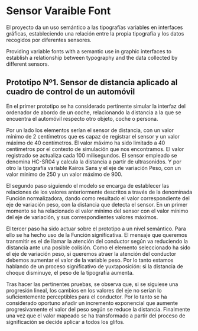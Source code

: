 # Sensor Varaible Font

El proyecto da un uso semántico a las tipografías variables en interfaces gráficas, estableciendo una relación entre la propia tipografía y los datos recogidos por diferentes sensores.

Providing variable fonts with a semantic use in graphic interfaces to establish a relationship between typography and the data collected by different sensors.

## Prototipo Nº1. Sensor de distancia aplicado al cuadro de control de un automóvil



En el primer prototipo se ha considerado pertinente simular la interfaz del ordenador de abordo de un coche, relacionando la distancia a la que se encuentra el automóvil respecto otro objeto, coche o persona.

Por un lado los elementos serían el sensor de distancia, con un valor mínimo de 2 centímetros que es capaz de registrar el sensor y un valor máximo de 40 centímetros. El valor máximo ha sido limitado a 40 centímetros por el contexto de simulación que nos encontramos. El valor registrado se actualiza cada 100 milisegundos. El sensor empleado se denomina HC-SR04 y calcula la distancia a partir de ultrasonidos. Y por otro la tipografía variable Kairos Sans y el eje de variación Peso, con un valor mínimo de 250 y un valor máximo de 900.

El segundo paso siguiendo el modelo se encarga de establecer las relaciones de los valores anteriormente descritos a través de la denominada Función normalizadora, dando como resultado el valor correspondiente del eje de variación peso, con la distancia que detecta el sensor. En un primer momento se ha relacionado el valor mínimo del sensor con el valor mínimo del eje de variación, y sus correspondientes valores máximos.

El tercer paso ha sido actuar sobre el prototipo a un nivel semántico. Para ello se ha hecho uso de la Función significativa. El mensaje que queremos transmitir es el de llamar la atención del conductor según va reduciendo la distancia ante una posible colisión. Como el elemento seleccionado ha sido el eje de variación peso, si queremos atraer la atención del conductor debemos aumentar el valor de la variable peso. Por lo tanto estamos hablando de un proceso significativo de yuxtaposición: si la distancia de choque disminuye, el peso de la tipografía aumenta.

Tras hacer las pertinentes pruebas, se observa que, si se siguiese una progresión lineal, los cambios en los valores del eje no serían lo suficientemente perceptibles para el conductor. Por lo tanto se ha considerado oportuno añadir un incremento exponencial que aumente progresivamente el valor del peso según se reduce la distancia. Finalmente una vez que el valor mapeado se ha transformado a partir del proceso de significación se decide aplicar a todos los glifos.

